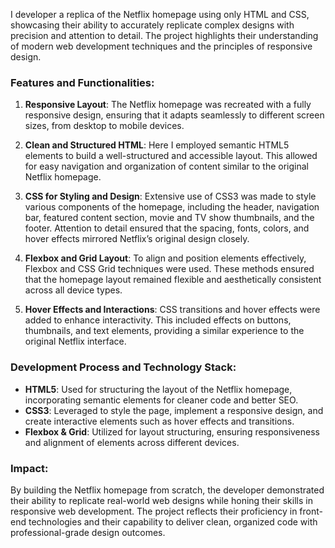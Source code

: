 I developer  a replica of the Netflix homepage using only HTML and CSS, showcasing their ability to accurately replicate complex designs with precision and attention to detail. 
The project highlights their understanding of modern web development techniques and the principles of responsive design.

### Features and Functionalities:

1. **Responsive Layout**: 
   The Netflix homepage was recreated with a fully responsive design, ensuring that it adapts seamlessly to different screen sizes, from desktop to mobile devices.

2. **Clean and Structured HTML**: 
   Here I employed semantic HTML5 elements to build a well-structured and accessible layout. This allowed for easy navigation and organization of content similar to the
   original Netflix homepage.

4. **CSS for Styling and Design**: 
   Extensive use of CSS3 was made to style various components of the homepage, including the header, navigation bar, featured content section, movie and TV show thumbnails,
   and the footer. Attention to detail ensured that the spacing, fonts, colors, and hover effects mirrored Netflix’s original design closely.

6. **Flexbox and Grid Layout**: 
   To align and position elements effectively, Flexbox and CSS Grid techniques were used. These methods ensured that the homepage layout remained flexible and aesthetically
   consistent across all device types.

8. **Hover Effects and Interactions**: 
   CSS transitions and hover effects were added to enhance interactivity. This included effects on buttons, thumbnails, and text elements, providing a similar experience to the
   original Netflix interface.

### Development Process and Technology Stack:

- **HTML5**: Used for structuring the layout of the Netflix homepage, incorporating semantic elements for cleaner code and better SEO.
- **CSS3**: Leveraged to style the page, implement a responsive design, and create interactive elements such as hover effects and transitions.
- **Flexbox & Grid**: Utilized for layout structuring, ensuring responsiveness and alignment of elements across different devices.

### Impact:

By building the Netflix homepage from scratch, the developer demonstrated their ability to replicate real-world web designs while honing their skills in responsive web development.
The project reflects their proficiency in front-end technologies and their capability to deliver clean, organized code with professional-grade design outcomes.
